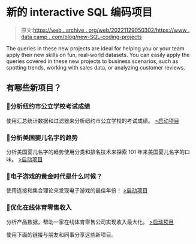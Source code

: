 # 新的 interactive SQL 编码项目

> 原文:[https://web . archive . org/web/20221129050302/https://www . data camp . com/blog/new-SQL-coding-projects](https://web.archive.org/web/20221129050302/https://www.datacamp.com/blog/new-sql-coding-projects)

The queries in these new projects are ideal for helping you or your team apply their new skills on fun, real-world datasets. You can easily apply the queries covered in these new projects to business scenarios, such as spotting trends, working with sales data, or analyzing customer reviews. 

## 有哪些新项目？

### 📝分析纽约市公立学校考试成绩

使用汇总统计数据和过滤器来分析纽约市公立学校的考试成绩。
[>启动项目](https://web.archive.org/web/20220529063917/https://www.datacamp.com/projects/1416)

### 👶分析美国婴儿名字的趋势

分析美国婴儿名字的趋势使用分类和排名技术来探索 101 年来美国婴儿名字的口味。
[>启动项目](https://web.archive.org/web/20220529063917/https://www.datacamp.com/projects/1441)

### 👾电子游戏的黄金时代是什么时候？

使用连接和集合理论来发现电子游戏的最佳年份！
[>启动项目](https://web.archive.org/web/20220529063917/https://www.datacamp.com/projects/1413)

### 🏅优化在线体育零售收入

分析产品数据，帮助一家在线体育零售公司实现收入最大化。
[>启动项目](https://web.archive.org/web/20220529063917/https://www.datacamp.com/projects/1442)

使用下面的链接与朋友和同事分享这些新项目。